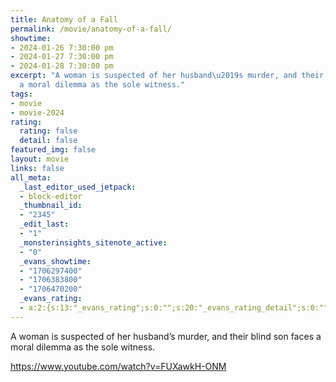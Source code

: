 ```yaml
---
title: Anatomy of a Fall
permalink: /movie/anatomy-of-a-fall/
showtime:
- 2024-01-26 7:30:00 pm
- 2024-01-27 7:30:00 pm
- 2024-01-28 7:30:00 pm
excerpt: "A woman is suspected of her husband\u2019s murder, and their blind son faces
  a moral dilemma as the sole witness."
tags:
- movie
- movie-2024
rating:
  rating: false
  detail: false
featured_img: false
layout: movie
links: false
all_meta:
  _last_editor_used_jetpack:
  - block-editor
  _thumbnail_id:
  - "2345"
  _edit_last:
  - "1"
  _monsterinsights_sitenote_active:
  - "0"
  _evans_showtime:
  - "1706297400"
  - "1706383800"
  - "1706470200"
  _evans_rating:
  - a:2:{s:13:"_evans_rating";s:0:"";s:20:"_evans_rating_detail";s:0:"";}
---
```


A woman is suspected of her husband’s murder, and their blind son faces a moral dilemma as the sole witness.

https://www.youtube.com/watch?v=FUXawkH-ONM 